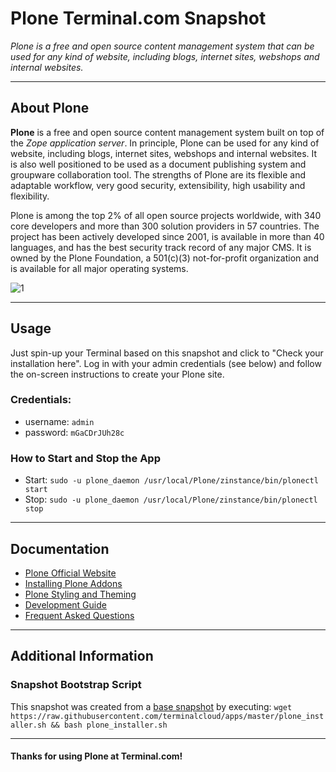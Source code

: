 # **Plone** Terminal.com Snapshot

*Plone is a free and open source content management system that can be used for any kind of website, including blogs, internet sites, webshops and internal websites.*

---

## About Plone

**Plone** is a free and open source content management system built on top of the *Zope application server*. In principle, Plone can be used for any kind of website, including blogs, internet sites, webshops and internal websites. It is also well positioned to be used as a document publishing system and groupware collaboration tool. The strengths of Plone are its flexible and adaptable workflow, very good security, extensibility, high usability and flexibility.


Plone is among the top 2% of all open source projects worldwide, with 340 core developers and more than 300 solution providers in 57 countries. The project has been actively developed since 2001, is available in more than 40 languages, and has the best security track record of any major CMS.
It is owned by the Plone Foundation, a 501(c)(3) not-for-profit organization and is available for all major operating systems.

![1](http://quintagroup.com/services/support/tutorials/chameleon-skin/chameleon.png)

---

## Usage

Just spin-up your Terminal based on this snapshot and click to "Check your installation here". Log in with your admin credentials (see below) and follow the on-screen instructions to create your Plone site.

### Credentials:

- username: `admin`
- password: `mGaCDrJUh28c`


### How to Start and Stop the App

- Start: `sudo -u plone_daemon /usr/local/Plone/zinstance/bin/plonectl start`
- Stop: `sudo -u plone_daemon /usr/local/Plone/zinstance/bin/plonectl stop`


---

## Documentation

- [Plone Official Website](https://plone.org/)
- [Installing Plone Addons](http://docs.plone.org/manage/installing/installing_addons.html)
- [Plone Styling and Theming](http://docs.plone.org/adapt-and-extend/theming/index.html)
- [Development Guide](http://docs.plone.org/)
- [Frequent Asked Questions](https://plone.org/documentation/faq)

---

## Additional Information

### Snapshot Bootstrap Script

This snapshot was created from a [base snapshot](https://www.terminal.com/tiny/FzpHiTXG1K) by executing:
`wget https://raw.githubusercontent.com/terminalcloud/apps/master/plone_installer.sh && bash plone_installer.sh`


---

#### Thanks for using Plone at Terminal.com!
